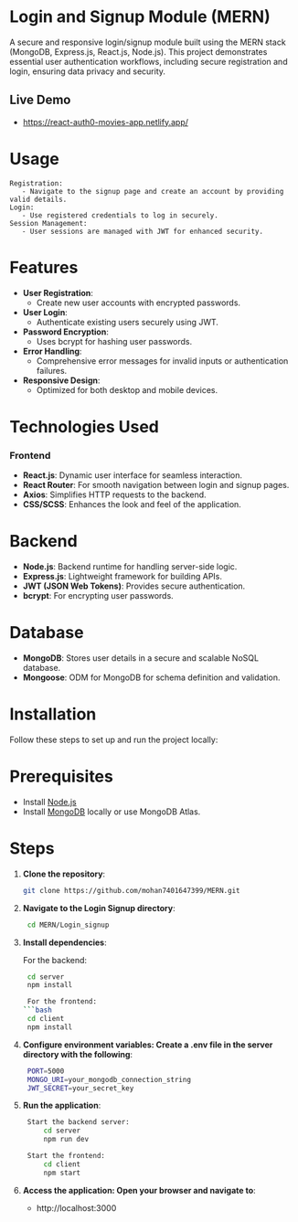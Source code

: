 # Login and Signup Module (MERN)

A secure and responsive login/signup module built using the MERN stack (MongoDB, Express.js, React.js, Node.js). This project demonstrates essential user authentication workflows, including secure registration and login, ensuring data privacy and security.

## Live Demo

   - https://react-auth0-movies-app.netlify.app/

# Usage
    Registration:
       - Navigate to the signup page and create an account by providing valid details.
    Login:
       - Use registered credentials to log in securely.
    Session Management:
       - User sessions are managed with JWT for enhanced security.

# Features

- **User Registration**:
  - Create new user accounts with encrypted passwords.
- **User Login**:
  - Authenticate existing users securely using JWT.
- **Password Encryption**:
  - Uses bcrypt for hashing user passwords.
- **Error Handling**:
  - Comprehensive error messages for invalid inputs or authentication failures.
- **Responsive Design**:
  - Optimized for both desktop and mobile devices.

# Technologies Used

### Frontend
- **React.js**: Dynamic user interface for seamless interaction.
- **React Router**: For smooth navigation between login and signup pages.
- **Axios**: Simplifies HTTP requests to the backend.
- **CSS/SCSS**: Enhances the look and feel of the application.

# Backend
- **Node.js**: Backend runtime for handling server-side logic.
- **Express.js**: Lightweight framework for building APIs.
- **JWT (JSON Web Tokens)**: Provides secure authentication.
- **bcrypt**: For encrypting user passwords.

# Database
- **MongoDB**: Stores user details in a secure and scalable NoSQL database.
- **Mongoose**: ODM for MongoDB for schema definition and validation.

# Installation

Follow these steps to set up and run the project locally:

# Prerequisites
- Install [Node.js](https://nodejs.org/)
- Install [MongoDB](https://www.mongodb.com/try/download/community) locally or use MongoDB Atlas.

# Steps

1. **Clone the repository**:
   ```bash
   git clone https://github.com/mohan7401647399/MERN.git

2. **Navigate to the Login Signup directory**:
   ```bash
    cd MERN/Login_signup

3. **Install dependencies**:

    For the backend:
   ```bash
    cd server
    npm install

    For the frontend:
   ```bash
    cd client
    npm install

4. **Configure environment variables: Create a .env file in the server directory with the following**:
   ```bash
    PORT=5000
    MONGO_URI=your_mongodb_connection_string
    JWT_SECRET=your_secret_key

5. **Run the application**:
   ```bash
    Start the backend server:
        cd server
        npm run dev

    Start the frontend:
        cd client
        npm start

6. **Access the application: Open your browser and navigate to**:

   - http://localhost:3000
